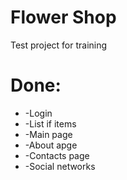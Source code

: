 # Flower Shop
Test project for training
<h1>Done:</h1> 
<ul>
  <li>-Login</li>
  <li>-List if items</li>
  <li>-Main page</li>
  <li>-About apge</li>
  <li>-Contacts page</li>
  <li>-Social networks</li>
</ul>

